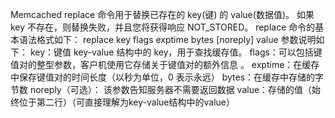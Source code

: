 Memcached replace 命令用于替换已存在的 key(键) 的 value(数据值)。
    如果 key 不存在，则替换失败，并且您将获得响应 NOT_STORED。
    replace 命令的基本语法格式如下：
        replace key flags exptime bytes [noreply]
        value
    参数说明如下：
        key：键值 key-value 结构中的 key，用于查找缓存值。
        flags：可以包括键值对的整型参数，客户机使用它存储关于键值对的额外信息 。
        exptime：在缓存中保存键值对的时间长度（以秒为单位，0 表示永远）
        bytes：在缓存中存储的字节数
        noreply（可选）： 该参数告知服务器不需要返回数据
        value：存储的值（始终位于第二行）（可直接理解为key-value结构中的value）